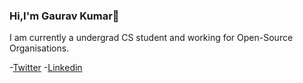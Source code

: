 ### Hi,I'm Gaurav Kumar👋

I am currently a undergrad CS student and working for Open-Source Organisations.
<!--
**NoobSolver/NoobSolver** is a ✨ _special_ ✨ repository because its `README.md` (this file) appears on your GitHub profile.


- 🔭 I’m currently working on Android projects.
- 🌱 I’m currently learning ReactJs,Javasript,Kotlin.
- 👯 I’m looking to collaborate on building communities.
- 💬 Ask me about Web development,Android development,Competitive Programming
- 📫 How to reach me: mathuranant123@gmail.com,@NoobSolver.
- 😄 Pronouns: He/Him.
- ⚡ Fun fact: I play games.
-->
-[Twitter](https://twitter.com/NoobSolver) -[Linkedin](https://www.linkedin.com/in/gaurav-kumar-mathur-641823177)

